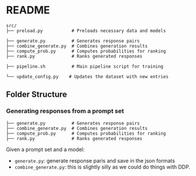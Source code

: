 # README

```
src/
├── preload.py           # Preloads necessary data and models

├── generate.py          # Generates response pairs
├── combine_generate.py  # Combines generation results
├── compute_prob.py      # Computes probabilities for ranking
├── rank.py              # Ranks generated responses

├── pipeline.sh          # Main pipeline script for training

└── update_config.py    # Updates the dataset with new entries
```

## Folder Structure
### Generating responses from a prompt set
```
├── generate.py          # Generates response pairs
├── combine_generate.py  # Combines generation results
├── compute_prob.py      # Computes probabilities for ranking
├── rank.py              # Ranks generated responses
```
Given a prompt set and a model:
- `generate.py`: generate response paris and save in the json formats
- `combine_generate.py`: this is slightly silly as we could do things with DDP.
